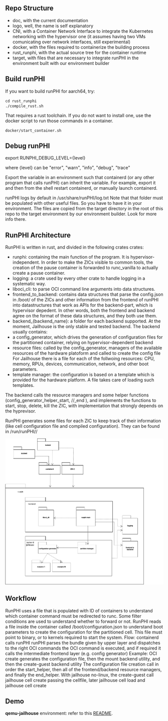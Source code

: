 ## Repo Structure

- doc, with the current documentation
- logo, well, the name is self explanatory
- CNI, with a Container Network Interface to integrate the Kubernetes networking with the hypervisor one (it assumes having two VMs comunicating over network interfaces, still experimental)
- docker, with the files required to containerize the building process
- rust_runphi, with the actual source tree for the container runtime
- target, with files that are necessary to integrate runPHI in the environment built with our environment builder

## Build runPHI

If you want to build runPHI for aarch64, try: 

    cd rust_runphi
    ./compile_rust.sh 
    
That requires a rust toolchain. If you do not want to install one, use the docker script to run those commands in a container.

    docker/start_container.sh
    

## Debug runPHI

export RUNPHI_DEBUG_LEVEL={level}

where {level} can be "error", "warn", "info", "debug", "trace"

Export the variable in an environment such that containerd (or any other program that calls runPHI) can inherit the variable.
For example, export it and then from the shell restart containerd, or manually launch containerd.

runPHI logs by default in /usr/share/runPHI/log.txt
Note that that folder must be populated with other useful files. So you have to have it in your environment. The files are copied from the target directory in the root of this repo to the target environment by our environment builder. Look for more info there.

## RunPHI Architecture

RunPHI is written in rust, and divided in the following crates crates:

- runphi: containing the main function of the program. It is hypervisor-independent. In order to make the ZICs visible to common tools, the creation of the pause container is forwarded to runc_vanilla to actually create a pause container.
- logging: a crate used by every other crate to handle logging in a systematic way.
- liboci_cli: to parse OCI command line arguments into data structures.
- frontend_to_backend: contains data structures that parse the config.json in /boot/ of the ZICs and other information from the frontend of runPHI into datastructures that work as APIs for the backend-part, which is hypervisor depedent. In other words, both the frontend and backend agree on the format of these data structures, and they both use them.
- backend_{backend_name}: a folder for each backend supported. At the moment, Jailhouse is the only stable and tested backend.
The backend usually contains:
- a config_generator, which drives the generation of configuration files for the partitioned container, relying on hypervisor-dependent backend
- resource files: called by the config_generator, managers of the available resources of the hardware platoform and called to create the config file
For Jailhouse there is a file for each of the follwoing resources: CPU, memory, RPUs, devices, communication, network, and other boot parameters. 
- template manager: the configuration is based on a template which is provided for the hardware platform. A file takes care of loading such templates.

The backend calls the resource managers and some helper functions (config_generator_helper_start, //_end ), and implements the functions to start, stop, delete, kill the ZIC, with implementation that strongly depends on the hyprevisor.

RunPHI generates some files for each ZIC to keep track of their information (like cell configuration file and compiled configuration). They can be found in /run/runPHI/<ContainerName>/

![RunPHI architecture](doc/runphi_architecture.png)


## Workflow

RunPHI uses a file that is populated with ID of containers to understand which container command must be redirected to runc.
Some filter conditions are used to understand whether to forward or not.
RunPHI reads a file inside the container called /boot/configuration.json to understand boot parameters to create the configuration for the partitioned cell.
This file must point to binary, or to kernels required to start the system.
Flow:
    containerd calls runPHI
    runPHI parses the bundle given by upper layer and dispatches to the right OCI commands
    the OCI command is executed, and if required it calls the intermediate frontend layer (e.g. config generator)
        Example:
            OCI create generates the configuration file, then the mount backend utility, and then the create-guest backend utility
            The configuration file creation call in order the start_helper, then all of the frontend/backend resource managers, and finally the end_helper.
            With jailhouse no-linux, the create-guest call jailhouse cell create passing the cellfile, later jailhouse cell load and jailhouse cell create


## Demo

**qemu-jailhouse** environment: refer to this [README](https://dessert.unina.it:8088/runphi/partitioned_container_demos/-/tree/main/demos).




